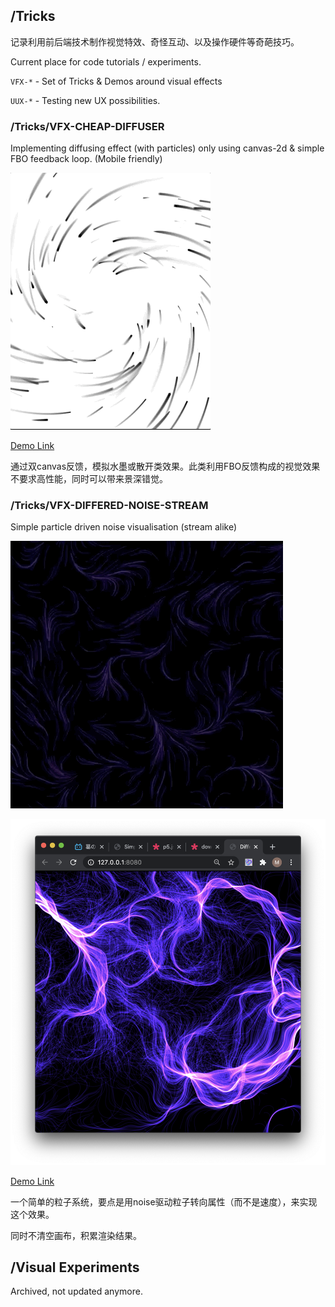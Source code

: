 ## /Tricks

记录利用前后端技术制作视觉特效、奇怪互动、以及操作硬件等奇葩技巧。

Current place for code tutorials / experiments.

`VFX-*` - Set of Tricks & Demos around visual effects

`UUX-*` - Testing new UX possibilities.


### /Tricks/VFX-CHEAP-DIFFUSER

Implementing diffusing effect (with particles) only using canvas-2d & simple FBO feedback loop. (Mobile friendly)

![Diffuser](/tricks/vfx-cheap-diffuser/vfx-2.gif)

[Demo Link](http://luan007.github.com/tricks/vfx-cheap-diffuser)

通过双canvas反馈，模拟水墨或散开类效果。此类利用FBO反馈构成的视觉效果不要求高性能，同时可以带来景深错觉。



### /Tricks/VFX-DIFFERED-NOISE-STREAM

Simple particle driven noise visualisation (stream alike)

![FX](/tricks/vfx-differed-noise-stream/recording.gif)

![FINAL](/tricks/vfx-differed-noise-stream/capture.png)

[Demo Link](http://luan007.github.com/tricks/vfx-differed-noise-stream)

一个简单的粒子系统，要点是用noise驱动粒子转向属性（而不是速度），来实现这个效果。

同时不清空画布，积累渲染结果。



## /Visual Experiments

Archived, not updated anymore.
